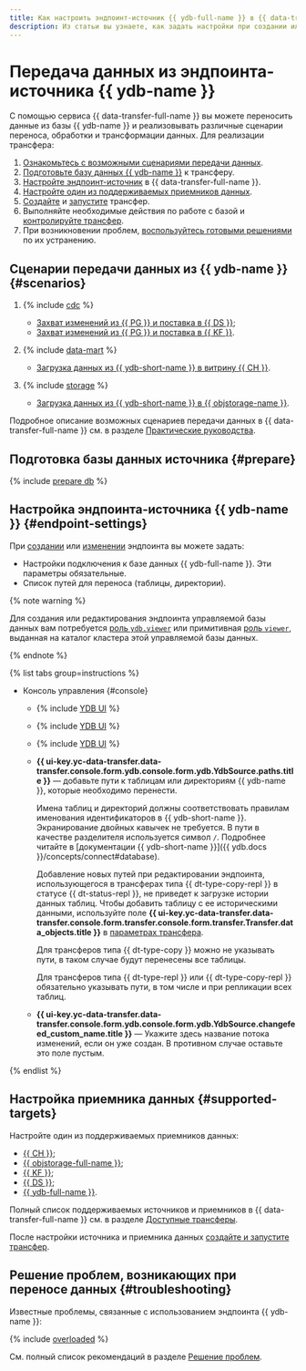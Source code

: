 ```yaml
---
title: Как настроить эндпоинт-источник {{ ydb-full-name }} в {{ data-transfer-full-name }}
description: Из статьи вы узнаете, как задать настройки при создании или изменении эндпоинта-источника {{ ydb-full-name }} в {{ data-transfer-full-name }}.
---
```


# Передача данных из эндпоинта-источника {{ ydb-name }}


С помощью сервиса {{ data-transfer-full-name }} вы можете переносить данные из базы {{ ydb-name }} и реализовывать различные сценарии переноса, обработки и трансформации данных. Для реализации трансфера:

1. [Ознакомьтесь с возможными сценариями передачи данных](#scenarios).
1. [Подготовьте базу данных {{ ydb-name }}](#prepare) к трансферу.
1. [Настройте эндпоинт-источник](#endpoint-settings) в {{ data-transfer-full-name }}.
1. [Настройте один из поддерживаемых приемников данных](#supported-targets).
1. [Создайте](../../transfer.md#create) и [запустите](../../transfer.md#activate) трансфер.
1. Выполняйте необходимые действия по работе с базой и [контролируйте трансфер](../../monitoring.md).
1. При возникновении проблем, [воспользуйтесь готовыми решениями](#troubleshooting) по их устранению.

## Сценарии передачи данных из {{ ydb-name }} {#scenarios}

1. {% include [cdc](../../../../_includes/data-transfer/scenario-captions/cdc.md) %}
    
    * [Захват изменений из {{ PG }} и поставка в {{ DS }}](../../../tutorials/ydb-to-yds.md);
    * [Захват изменений из {{ PG }} и поставка в {{ KF }}](../../../tutorials/cdc-ydb.md).

1. {% include [data-mart](../../../../_includes/data-transfer/scenario-captions/data-mart.md) %}

    * [Загрузка данных из {{ ydb-short-name }} в витрину {{ CH }}](../../../tutorials/ydb-to-clickhouse.md).

1. {% include [storage](../../../../_includes/data-transfer/scenario-captions/storage.md) %}

    * [Загрузка данных из {{ ydb-short-name }} в {{ objstorage-name }}](../../../../_tutorials/dataplatform/datatransfer/ydb-to-object-storage.md).

Подробное описание возможных сценариев передачи данных в {{ data-transfer-full-name }} см. в разделе [Практические руководства](../../../tutorials/index.md).

## Подготовка базы данных источника {#prepare}

{% include [prepare db](../../../../_includes/data-transfer/endpoints/sources/ydb-prepare.md) %}

## Настройка эндпоинта-источника {{ ydb-name }} {#endpoint-settings}

При [создании](../index.md#create) или [изменении](../index.md#update) эндпоинта вы можете задать:
* Настройки подключения к базе данных {{ ydb-full-name }}. Эти параметры обязательные.
* Список путей для переноса (таблицы, директории).


{% note warning %}

Для создания или редактирования эндпоинта управляемой базы данных вам потребуется [роль `ydb.viewer`](../../../../ydb/security/index.md#ydb-viewer) или примитивная [роль `viewer`](../../../../iam/roles-reference.md#viewer), выданная на каталог кластера этой управляемой базы данных.

{% endnote %}


{% list tabs group=instructions %}

- Консоль управления {#console}

  * {% include [YDB UI](../../../../_includes/data-transfer/fields/ydb/ui/database-name.md) %}

  
  * {% include [YDB UI](../../../../_includes/data-transfer/fields/ydb/ui/service-account.md) %}

  * {% include [YDB UI](../../../../_includes/data-transfer/fields/ydb/ui/security-groups.md) %}


  * **{{ ui-key.yc-data-transfer.data-transfer.console.form.ydb.console.form.ydb.YdbSource.paths.title }}** — добавьте пути к таблицам или директориям {{ ydb-name }}, которые необходимо перенести.

      Имена таблиц и директорий должны соответствовать правилам именования идентификаторов в {{ ydb-short-name }}. Экранирование двойных кавычек не требуется. В пути в качестве разделителя используется символ `/`. Подробнее читайте в [документации {{ ydb-short-name }}]({{ ydb.docs }}/concepts/connect#database).

      Добавление новых путей при редактировании эндпоинта, использующегося в трансферах типа {{ dt-type-copy-repl }} в статусе {{ dt-status-repl }}, не приведет к загрузке истории данных таблиц. Чтобы добавить таблицу с ее историческими данными, используйте поле **{{ ui-key.yc-data-transfer.data-transfer.console.form.transfer.console.form.transfer.Transfer.data_objects.title }}** в [параметрах трансфера](../../transfer.md#update).

      Для трансферов типа {{ dt-type-copy }} можно не указывать пути, в таком случае будут перенесены все таблицы.

      Для трансферов типа {{ dt-type-repl }} или {{ dt-type-copy-repl }} обязательно указывать пути, в том числе и при репликации всех таблиц.

  * **{{ ui-key.yc-data-transfer.data-transfer.console.form.ydb.console.form.ydb.YdbSource.changefeed_custom_name.title }}** — Укажите здесь название потока изменений, если он уже создан. В противном случае оставьте это поле пустым.

{% endlist %}


## Настройка приемника данных {#supported-targets}

Настройте один из поддерживаемых приемников данных:

* [{{ CH }}](../target/clickhouse.md);
* [{{ objstorage-full-name }}](../target/object-storage.md);
* [{{ KF }}](../target/kafka.md);
* [{{ DS }}](../target/data-streams.md);
* [{{ ydb-full-name }}](../target/yandex-database.md).

Полный список поддерживаемых источников и приемников в {{ data-transfer-full-name }} см. в разделе [Доступные трансферы](../../../transfer-matrix.md).

После настройки источника и приемника данных [создайте и запустите трансфер](../../transfer.md#create).

## Решение проблем, возникающих при переносе данных {#troubleshooting}

Известные проблемы, связанные с использованием эндпоинта {{ ydb-name }}:

{% include [overloaded](../../../../_includes/data-transfer/troubles/overloaded.md) %}

См. полный список рекомендаций в разделе [Решение проблем](../../../troubleshooting/index.md).
